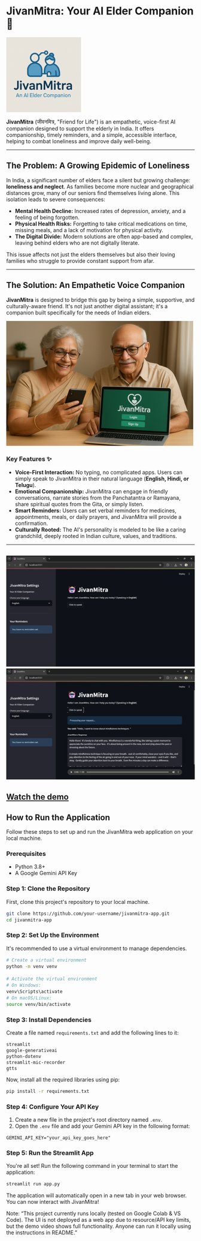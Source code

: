 # JivanMitra: Your AI Elder Companion 🤖

<img src="https://github.com/SiddardhaShayini/JivanMitra-An-AI-Elder-Companion/blob/main/logo.png" alt="Logo" width="200"/>

**JivanMitra** (जीवनमित्र, "Friend for Life") is an empathetic, voice-first AI companion designed to support the elderly in India. It offers companionship, timely reminders, and a simple, accessible interface, helping to combat loneliness and improve daily well-being.

-----

## The Problem: A Growing Epidemic of Loneliness

In India, a significant number of elders face a silent but growing challenge: **loneliness and neglect**. As families become more nuclear and geographical distances grow, many of our seniors find themselves living alone. This isolation leads to severe consequences:

  * **Mental Health Decline:** Increased rates of depression, anxiety, and a feeling of being forgotten.
  * **Physical Health Risks:** Forgetting to take critical medications on time, missing meals, and a lack of motivation for physical activity.
  * **The Digital Divide:** Modern solutions are often app-based and complex, leaving behind elders who are not digitally literate.

This issue affects not just the elders themselves but also their loving families who struggle to provide constant support from afar.

-----

## The Solution: An Empathetic Voice Companion

**JivanMitra** is designed to bridge this gap by being a simple, supportive, and culturally-aware friend. It's not just another digital assistant; it's a companion built specifically for the needs of Indian elders.

<img src="https://github.com/SiddardhaShayini/JivanMitra-An-AI-Elder-Companion/blob/main/img.png" alt="Users" width="500"/>

### Key Features ✨

  * **Voice-First Interaction:** No typing, no complicated apps. Users can simply speak to JivanMitra in their natural language (**English, Hindi, or Telugu**).
  * **Emotional Companionship:** JivanMitra can engage in friendly conversations, narrate stories from the Panchatantra or Ramayana, share spiritual quotes from the Gita, or simply listen.
  * **Smart Reminders:** Users can set verbal reminders for medicines, appointments, meals, or daily prayers, and JivanMitra will provide a confirmation.
  * **Culturally Rooted:** The AI's personality is modeled to be like a caring grandchild, deeply rooted in Indian culture, values, and traditions.

-----
![Screenshot 1](https://github.com/SiddardhaShayini/JivanMitra-An-AI-Elder-Companion/blob/main/Screenshot%202025-09-01%20113012.png)
![Screenshot 2](https://github.com/SiddardhaShayini/JivanMitra-An-AI-Elder-Companion/blob/main/Screenshot%202025-09-01%20113137.png)
-----
[Watch the demo](https://drive.google.com/file/d/1yvDghbHsuobV_zEQz2-ivvS1eehl38wb/view?usp=drive_link)
-----

## How to Run the Application

Follow these steps to set up and run the JivanMitra web application on your local machine.

### Prerequisites

  * Python 3.8+
  * A Google Gemini API Key

### Step 1: Clone the Repository

First, clone this project's repository to your local machine.

```bash
git clone https://github.com/your-username/jivanmitra-app.git
cd jivanmitra-app
```

### Step 2: Set Up the Environment

It's recommended to use a virtual environment to manage dependencies.

```bash
# Create a virtual environment
python -m venv venv

# Activate the virtual environment
# On Windows:
venv\Scripts\activate
# On macOS/Linux:
source venv/bin/activate
```

### Step 3: Install Dependencies

Create a file named `requirements.txt` and add the following lines to it:

```
streamlit
google-generativeai
python-dotenv
streamlit-mic-recorder
gtts
```

Now, install all the required libraries using pip:

```bash
pip install -r requirements.txt
```

### Step 4: Configure Your API Key

1.  Create a new file in the project's root directory named `.env`.
2.  Open the `.env` file and add your Gemini API key in the following format:

<!-- end list -->

```
GEMINI_API_KEY="your_api_key_goes_here"
```

### Step 5: Run the Streamlit App

You're all set\! Run the following command in your terminal to start the application:

```bash
streamlit run app.py
```

The application will automatically open in a new tab in your web browser. You can now interact with JivanMitra\!

Note: “This project currently runs locally (tested on Google Colab & VS Code). The UI is not deployed as a web app due to resource/API key limits, but the demo video shows full functionality. Anyone can run it locally using the instructions in README.”
